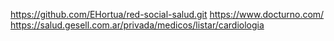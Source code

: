 https://github.com/EHortua/red-social-salud.git
https://www.docturno.com/
https://salud.gesell.com.ar/privada/medicos/listar/cardiologia
